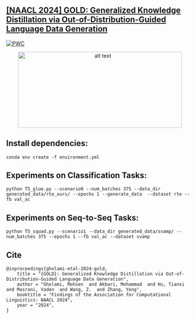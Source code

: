 ## [[NAACL 2024] GOLD: Generalized Knowledge Distillation via Out-of-Distribution-Guided Language Data Generation](https://arxiv.org/pdf/2403.19754.pdf)

[![PWC](https://img.shields.io/endpoint.svg?url=https://paperswithcode.com/badge/gold-generalized-knowledge-distillation-via/data-free-knowledge-distillation-on-squad)](https://paperswithcode.com/sota/data-free-knowledge-distillation-on-squad?p=gold-generalized-knowledge-distillation-via)

<p align="center">
<img src="figures/Fig1.png?raw=true" alt="alt text" width="440" height="204">
</p> 

## Install dependencies:
```conda env create -f environment.yml```


## Experiments on Classification Tasks:
```
python T5_glue.py --scenario0 --num_batches 375 --data_dir generated_data/rte_ours/ --epochs 1 --generate_data  --dataset rte --fb val_ac
```

## Experiments on Seq-to-Seq Tasks:
```
python T5_squad.py --scenario1 --data_dir generated_data/svamp/ --num_batches 375 --epochs 1 --fb val_ac --dataset svamp  
```
## Cite
```
@inproceedings{gholami-etal-2024-gold,
    title = "{GOLD}: Generalized Knowledge Distillation via Out-of-Distribution-Guided Language Data Generation",
    author = "Gholami, Mohsen  and Akbari, Mohammad  and Hu, Tianxi  and Masrani, Vaden  and Wang, Z.  and Zhang, Yong",
    booktitle = "Findings of the Association for Computational Linguistics: NAACL 2024",
    year = "2024",
}
```
